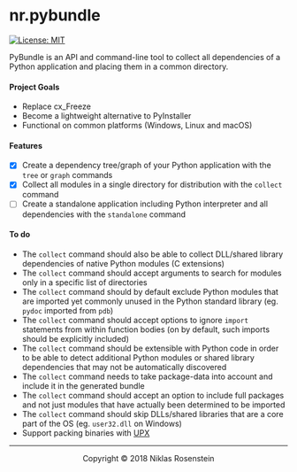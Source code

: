 # nr.pybundle

[![License: MIT](https://img.shields.io/badge/License-MIT-yellow.svg)](https://opensource.org/licenses/MIT)

PyBundle is an API and command-line tool to collect all dependencies of a
Python application and placing them in a common directory.

#### Project Goals

* Replace cx_Freeze
* Become a lightweight alternative to PyInstaller
* Functional on common platforms (Windows, Linux and macOS)

#### Features

* [x] Create a dependency tree/graph of your Python application with the `tree` or `graph` commands
* [x] Collect all modules in a single directory for distribution with the `collect` command
* [ ] Create a standalone application including Python interpreter and all dependencies with the `standalone` command

#### To do

* The `collect` command should also be able to collect DLL/shared library dependencies of native Python modules (C extensions)
* The `collect` command should accept arguments to search for modules only in a specific list of directories
* The `collect` command should by default exclude Python modules that are imported yet commonly unused in the Python standard library (eg. `pydoc` imported from `pdb`)
* The `collect` command should accept options to ignore `import` statements from within function bodies (on by default, such imports should be explicitly included)
* The `collect` command should be extensible with Python code in order to be able to detect additional Python modules or shared library dependencies that may not be automatically discovered
* The `collect` command needs to take package-data into account and include it in the generated bundle
* The `collect` command should accept an option to include full packages and not just modules that have actually been determined to be imported
* The `collect` command should skip DLLs/shared libraries that are a core part of the OS (eg. `user32.dll` on Windows)
* Support packing binaries with [UPX](https://upx.github.io/)

---

<p align="center">Copyright &copy; 2018 Niklas Rosenstein</p>
